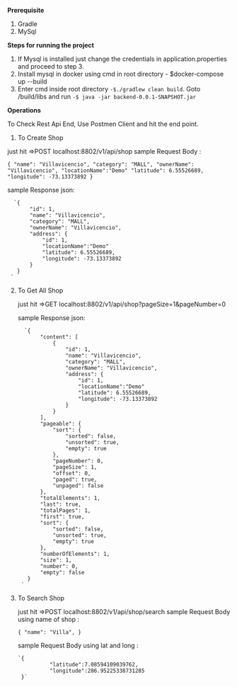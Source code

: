 **Prerequisite**
1. Gradle
2. MySql

**Steps for running the project**

1. If Mysql is installed just change the credentials in application.properties and proceed to step 3.
2. Install mysql in docker using cmd in root directory - $docker-compose up --build
3. Enter cmd inside root directory `-$./gradlew clean build`. Goto /build/libs and run `-$ java -jar backend-0.0.1-SNAPSHOT.jar`
     
**Operations**

To Check Rest Api End, Use Postmen Client and hit the end point.

 1. To Create Shop
 
   just hit  =>POST localhost:8802/v1/api/shop 
   sample Request Body :
   
   `{
       "name": "Villavicencio",
       "category": "MALL",
       "ownerName": "Villavicencio",
       "locationName":"Demo"
       "latitude": 6.55526689,
       "longitude": -73.13373892
   }`
   
   sample Response json:
   
      `{
           "id": 1,
           "name": "Villavicencio",
           "category": "MALL",
           "ownerName": "Villavicencio",
           "address": {
               "id": 1,
               "locationName":"Demo"
               "latitude": 6.55526689,
               "longitude": -73.13373892
           }
       }
     `
     
 2. To Get All Shop
     
       just hit  =>GET localhost:8802/v1/api/shop?pageSize=1&pageNumber=0
       
       sample Response json:
       
          `{
               "content": [
                   {
                       "id": 1,
                       "name": "Villavicencio",
                       "category": "MALL",
                       "ownerName": "Villavicencio",
                       "address": {
                           "id": 1,
                           "locationName":"Demo"
                           "latitude": 6.55526689,
                           "longitude": -73.13373892
                       }
                   }
               ],
               "pageable": {
                   "sort": {
                       "sorted": false,
                       "unsorted": true,
                       "empty": true
                   },
                   "pageNumber": 0,
                   "pageSize": 1,
                   "offset": 0,
                   "paged": true,
                   "unpaged": false
               },
               "totalElements": 1,
               "last": true,
               "totalPages": 1,
               "first": true,
               "sort": {
                   "sorted": false,
                   "unsorted": true,
                   "empty": true
               },
               "numberOfElements": 1,
               "size": 1,
               "number": 0,
               "empty": false
           }
         `
  
 3. To Search Shop
     
       just hit  =>POST localhost:8802/v1/api/shop/search
       sample Request Body using name of shop :
       
       `{
           "name": "Villa",
       }`
       
       sample Request Body using lat and long :
       
        `{
                  "latitude":7.08594109039762,
                  "longitude":286.95225338731285
         }`
       